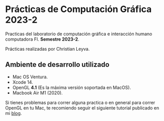 # Prácticas de Computación Gráfica 2023-2
Practicas del laboratorio de computación gráfica e interacción humano computadora FI. **Semestre 2023-2**.

Prácticas realizadas por Christian Leyva.

## Ambiente de desarrollo utilizado
- Mac OS Ventura.
- Xcode 14.
- OpenGL **4.1** (Es la máxima versión soportada en MacOS).
- Macbook Air M1 (2020).

Si tienes problemas para correr alguna practica o en general para correr OpenGL en tu Mac, te recomiendo seguir el siguiente tutorial publicado en mi [blog](https://chrisley.dev/blog/tutorial-como-configurar-xcode-para-desarrollar-con-opengl-utilizando-glfw-y-glew-en-apple-silicon-m1/).